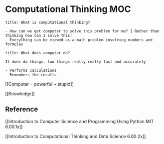 # Computational Thinking MOC

```ad-question
title: What is computational thinking?

- How can we get computer to solve this problem for me? [ Rather than thinking how can I solve this]
- Everything can be viewed as a math problem involving numbers and formulas

```

```ad-important
title: What does computer do?

It does do things, two things really really fast and accurately

- Performs calculations
- Remembers the results 

```

 [[Computer = powerful + stupid]]


[[Knowledge]] 


## Reference

[[Introduction to Computer Science and Programming Using Python MIT 6.00.1x]]

[[Introduction to Computational Thinking and Data Science 6.00.2x]] 